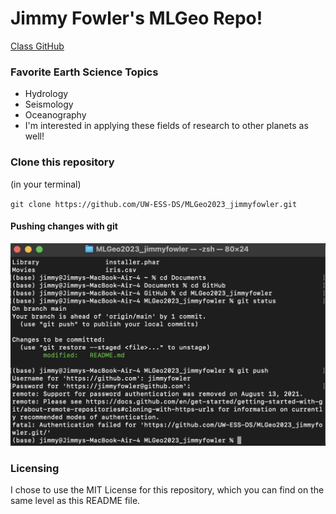 # Jimmy Fowler's MLGeo Repo!

[Class GitHub](https://github.com/UW-ESS-DS/MLGeo-2023)

### Favorite Earth Science Topics
- Hydrology
- Seismology
- Oceanography
- I'm interested in applying these fields of research to other planets as well!

### Clone this repository
(in your terminal)

`git clone https://github.com/UW-ESS-DS/MLGeo2023_jimmyfowler.git`

#### Pushing changes with git
![pushing changes from terminal](img/push_terminal.jpg)

### Licensing
I chose to use the MIT License for this repository, which you can find on the same level as this README file.
